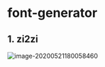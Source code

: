 # font-generator

## 1. zi2zi

![image-20200521180058460](https://i.loli.net/2020/05/21/fo5swRDYr6Zh87O.png)

